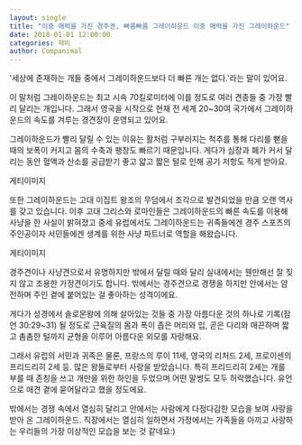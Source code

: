 ```yaml
---
layout: single
title: "이중 매력을 가진 경주견, 빠름빠름 그레이하운드 이중 매력을 가진 그레이하운드"
date: 2018-01-01 12:00:00
categories: 재미
author: Companimal
---
```


'세상에 존재하는 개들 중에서 그레이하운드보다 더 빠른 개는 없다.'라는 말이 있어요.

이 말처럼 그레이하운드는 최고 시속 70킬로미터에 이를 정도로 여러 견종들 중 가장 빨리 달리는 개입니다. 그래서 영국을 시작으로 현재 전 세계 20~30여 국가에서 그레이하운드의 속도를 겨루는 경견장이 운영되고 있어요.

그레이하운드가 빨리 달릴 수 있는 이유는 활처럼 구부러지는 척추를 통해 다리를 뻗을 때의 보폭이 커지고 몸의 수축과 팽창도 빠르기 때문입니다. 게다가 심장과 폐가 커서 달리는 동안 혈액과 산소를 공급받기 좋고 얇고 짧은 털로 인해 공기 저항도 적게 받아요.

게티이미지

또한 그레이하운드는 고대 이집트 왕조의 무덤에서 조각으로 발견되었을 만큼 오랜 역사를 갖고 있습니다. 이후 고대 그리스와 로마인들은 그레이하운드의 빠른 속도를 이용해 사냥을 한 사실이 밝혀졌고 중세 유럽에서도 그레이하운드는 귀족들에겐 경주 스포츠의 주인공이자 서민들에겐 생계를 위한 사냥 파트너로 역할을 해왔습니다.

게티이미지

경주견이나 사냥견으로서 유명하지만 밖에서 달릴 때와 달리 실내에서는 웬만해선 잘 짖지 않고 조용한 가정견이기도 합니다. 밖에서는 경주견으로 경쟁을 하지만 안에서는 얌전하며 주인 곁에 붙어있는 걸 좋아하는 성격이에요.

게다가 성경에서 솔로몬왕에 의해 살아있는 것들 중 가장 아름다운 것의 하나로 기록(잠언 30:29~31) 될 정도로 근육질의 몸과 폭이 좁은 머리와 입, 곧은 다리와 매끈하며 짧고 촘촘한 털까지 균형을 이루어 아름다운 외모를 자랑해요.

그래서 유럽의 서민과 귀족은 물론, 프랑스의 루이 11세, 영국의 리처드 2세, 프로이센의 프리드리히 2세 등. 많은 왕들로부터 사랑을 받았습니다. 특히 프리드리히 2세는 개를 부를 때 존칭을 쓰고 개만을 위한 하인을 두었으며 어떤 말썽도 모두 허락했습니다. 유언으로 애견 곁에 묻어달라고 했을 정도에요.

밖에서는 경쟁 속에서 열심히 달리고 안에서는 사람에게 다정다감한 모습을 보여 사랑을 받아 온 그레이하운드. 직장에서는 열심히 일하면서 가정에서는 가족들을 아끼고 사랑하는 우리들의 가장 이상적인 모습을 보는 것 같네요:)
